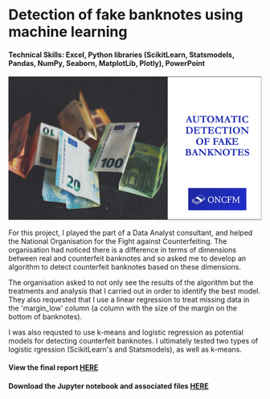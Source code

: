 # Detection of fake banknotes using machine learning
#### Technical Skills: Excel, Python libraries (ScikitLearn, Statsmodels, Pandas, NumPy, Seaborn, MatplotLib, Plotly), PowerPoint

![Fake banknotes cover page](images_english/P10.png)

For this project, I played the part of a Data Analyst consultant, and helped the National Organisation for the Fight against Counterfeiting. The organisation had noticed there is a difference in terms of dimensions between real and counterfeit banknotes and so asked me to develop an algorithm to detect counterfeit banknotes based on these dimensions.

The organisation asked to not only see the results of the algorithm but the treatments and analysis that I carried out in order to identify the best model. They also requested that I use a linear regression to treat missing data in the 'margin_low' column (a column with the size of the margin on the bottom of banknotes).

I was also requsted to use k-means and logistic regression as potential models for detecting counterfeit banknotes. I ultimately tested two types of logistic rgression (ScikitLearn's and Statsmodels), as well as k-means.

#### View the final report [HERE](https://flossytoo.github.io/portfolio/Project_10/Banknotes.pdf)

#### Download the Jupyter notebook and associated files [HERE](https://flossytoo.github.io/portfolio/Project_10/Jupyter.zip)
